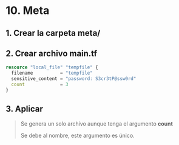 # 10. Meta <!-- omit in TOC -->

## 1. Crear la carpeta meta/

## 2. Crear archivo main.tf

```tf
resource "local_file" "tempfile" {
  filename          = "tempfile"
  sensitive_content = "password: S3cr3tP@ssw0rd"
  count             = 3
}
```

## 3. Aplicar

> Se genera un solo archivo aunque tenga el argumento **count**
>
> Se debe al nombre, este argumento es único.

